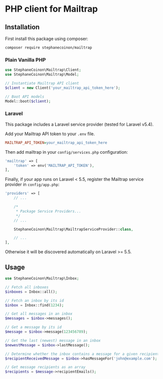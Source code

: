 # PHP client for Mailtrap

## Installation

First install this package using composer:

```composer require stephanecoinon/mailtrap```

### Plain Vanilla PHP

```php
use StephaneCoinon\Mailtrap\Client;
use StephaneCoinon\Mailtrap\Model;

// Instantiate Mailtrap API client
$client = new Client('your_mailtrap_api_token_here');

// Boot API models
Model::boot($client);
```

### Laravel

This package includes a Laravel service provider (tested for Laravel v5.4).

Add your Mailtrap API token to your ```.env``` file.

```ini
MAILTRAP_API_TOKEN=your_mailtrap_api_token_here
```

Then add mailtrap in your ```config/services.php``` configuration:

```php
'mailtrap' => [
    'token' => env('MAILTRAP_API_TOKEN'),
],
```

Finally, if your app runs on Laravel < 5.5, register the Mailtrap service provider in ```config/app.php```:

```php
'providers' => [
    // ...

    /*
     * Package Service Providers...
     */
    // ...

    StephaneCoinon\Mailtrap\MailtrapServiceProvider::class,

    // ...
],
```

Otherwise it will be discovered automatically on Laravel >= 5.5.

## Usage

```php
use StephaneCoinon\Mailtrap\Inbox;

// Fetch all inboxes
$inboxes = Inbox::all();

// Fetch an inbox by its id
$inbox = Inbox::find(1234);

// Get all messages in an inbox
$messages = $inbox->messages();

// Get a message by its id
$message = $inbox->message(123456789);

// Get the last (newest) message in an inbox
$newestMessage = $inbox->lastMessage();

// Determine whether the inbox contains a message for a given recipient e-mail
$recipientReceivedMessage = $inbox->hasMessageFor('john@example.com');

// Get message recipients as an array
$recipients = $message->recipientEmails();
```
